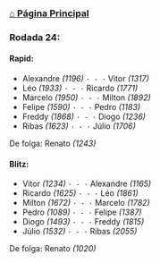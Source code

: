 ### [⌂ Página Principal](https://grupo-de-xadrez.github.io/)

### Rodada 24:

#### Rapid:

* Alexandre *(1196)* `· - ·` Vitor *(1317)*  
* Léo *(1933)* `· - ·` Ricardo *(1771)*  
* Marcelo *(1950)* `· - ·` Milton *(1892)*  
* Felipe *(1590)* `· - ·` Pedro *(1183)*  
* Freddy *(1868)* `· - ·` Diogo *(1236)*  
* Ribas *(1623)* `· - ·` Júlio *(1706)*  

De folga: Renato *(1243)*

#### Blitz:

* Vitor *(1234)* `· - ·` Alexandre *(1165)*  
* Ricardo *(1625)* `· - ·` Léo *(1861)*  
* Milton *(1672)* `· - ·` Marcelo *(1782)*  
* Pedro *(1089)* `· - ·` Felipe *(1387)*  
* Diogo *(1493)* `· - ·` Freddy *(1815)*  
* Júlio *(1532)* `· - ·` Ribas *(2055)*  

De folga: Renato *(1020)*


